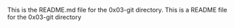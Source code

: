 This is the README.md file for the 0x03-git directory.
This is a README file for the 0x03-git directory
